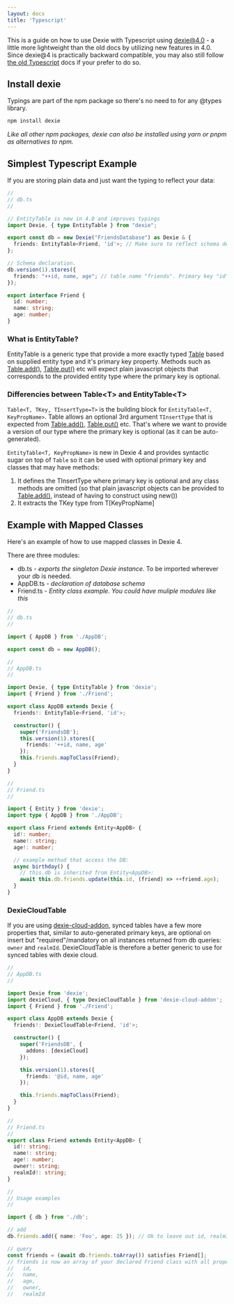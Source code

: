 ```yaml
---
layout: docs
title: 'Typescript'
---
```


This is a guide on how to use Dexie with Typescript using dexie@4.0 - a little more lightweight than the old docs by utilizing new features in 4.0. Since dexie@4 is practically backward compatible, you may also still follow [the old Typescript](Typescript-old) docs if your prefer to do so.

## Install dexie

Typings are part of the npm package so there's no need to for any @types library.

```bash
npm install dexie
```

_Like all other npm packages, dexie can also be installed using yarn or pnpm as alternatives to npm._

## Simplest Typescript Example

If you are storing plain data and just want the typing to reflect your data:

```ts
//
// db.ts
//

// EntityTable is new in 4.0 and improves typings
import Dexie, { type EntityTable } from "dexie";

export const db = new Dexie("FriendsDatabase") as Dexie & {
  friends: EntityTable<Friend, 'id'>; // Make sure to reflect schema declaration below!
};

// Schema declaration.
db.version(1).stores({
  friends: "++id, name, age"; // table name "friends". Primary key "id".
});

export interface Friend {
  id: number;
  name: string;
  age: number;
}

```

### What is EntityTable?

EntityTable is a generic type that provide a more exactly typed [Table](Table/Table) based on supplied entity type and it's primary key property. Methods such as [Table.add()](<Table/Table.add()>), [Table.put()](<Table/Table.put()>) etc will expect plain javascript objects that corresponds to the provided entity type where the primary key is optional.

### Differencies between Table&lt;T&gt; and EntityTable&lt;T&gt;

`Table<T, TKey, TInsertType=T>` is the building block for `EntityTable<T, KeyPropName>`. Table allows an optional 3rd argument `TInsertType` that is expected from [Table.add()](<Table/Table.add()>), [Table.put()](<Table/Table.put()>) etc. That's where we want to provide a version of our type where the primary key is optional (as it can be auto-generated).

`EntityTable<T, KeyPropName>` is new in Dexie 4 and provides syntactic sugar on top of `Table` so it can be used with optional primary key and classes that may have methods:

1. It defines the TInsertType where primary key is optional and any class methods are omitted (so that plain javascript objects can be provided to [Table.add()](<Table/Table.add()>), instead of having to construct using new())
2. It extracts the TKey type from T[KeyPropName]

## Example with Mapped Classes

Here's an example of how to use mapped classes in Dexie 4.

There are three modules:

- db.ts - _exports the singleton Dexie instance_. To be imported wherever your db is needed.
- AppDB.ts - _declaration of database schema_
- Friend.ts - _Entity class example. You could have muliple modules like this_

```ts
//
// db.ts
//

import { AppDB } from './AppDB';

export const db = new AppDB();
```

```ts
//
// AppDB.ts
//

import Dexie, { type EntityTable } from 'dexie';
import { Friend } from './Friend';

export class AppDB extends Dexie {
  friends!: EntityTable<Friend, 'id'>;

  constructor() {
    super('FriendsDB');
    this.version(1).stores({
      friends: '++id, name, age'
    });
    this.friends.mapToClass(Friend);
  }
}
```

```ts
//
// Friend.ts
//

import { Entity } from 'dexie';
import type { AppDB } from './AppDB';

export class Friend extends Entity<AppDB> {
  id!: number;
  name!: string;
  age!: number;

  // example method that access the DB:
  async birthday() {
    // this.db is inherited from Entity<AppDB>:
    await this.db.friends.update(this.id, (friend) => ++friend.age);
  }
}
```

### DexieCloudTable

If you are using [dexie-cloud-addon](/cloud/docs/dexie-cloud-addon), synced tables have a few more properties that, similar to auto-generated primary keys, are optional on insert but "required"/mandatory on all instances returned from db queries: `owner` and `realmId`. DexieCloudTable is therefore a better generic to use for synced tables with dexie cloud.

```ts
//
// AppDB.ts
//

import Dexie from 'dexie';
import dexieCloud, { type DexieCloudTable } from 'dexie-cloud-addon';
import { Friend } from './Friend';

export class AppDB extends Dexie {
  friends!: DexieCloudTable<Friend, 'id'>;

  constructor() {
    super('FriendsDB', {
      addons: [dexieCloud]
    });

    this.version(1).stores({
      friends: '@id, name, age'
    });

    this.friends.mapToClass(Friend);
  }
}

//
// Friend.ts
//
export class Friend extends Entity<AppDB> {
  id!: string;
  name!: string;
  age!: number;
  owner!: string;
  realmId!: string;
}

//
// Usage examples
//

import { db } from './db';

// add
db.friends.add({ name: 'Foo', age: 25 }); // Ok to leave out id, realmId and owner as they are all auto-generated.

// query
const friends = (await db.friends.toArray()) satisfies Friend[];
// friends is now an array of your declared Friend class with all properties on:
//   id,
//   name,
//   age,
//   owner,
//   realmId
```

